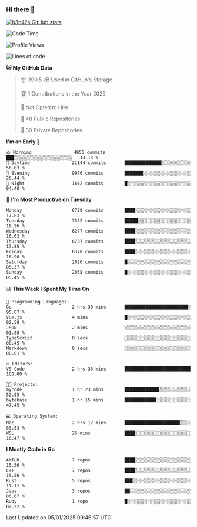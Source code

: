### Hi there 👋

[![h3n4l's GitHub stats](https://github-readme-stats.vercel.app/api?username=h3n4l&count_private=true&show_icons=true&theme=radical)](https://github.com/h3n4l/github-readme-stats)

<!--START_SECTION:waka-->
![Code Time](http://img.shields.io/badge/Code%20Time-2%2C038%20hrs%2021%20mins-blue)

![Profile Views](http://img.shields.io/badge/Profile%20Views-0-blue)

![Lines of code](https://img.shields.io/badge/From%20Hello%20World%20I%27ve%20Written-15.1%20million%20lines%20of%20code-blue)

**🐱 My GitHub Data** 

> 📦 390.5 kB Used in GitHub's Storage 
 > 
> 🏆 1 Contributions in the Year 2025
 > 
> 🚫 Not Opted to Hire
 > 
> 📜 48 Public Repositories 
 > 
> 🔑 30 Private Repositories 
 > 
**I'm an Early 🐤** 

```text
🌞 Morning                4955 commits        ███░░░░░░░░░░░░░░░░░░░░░░   13.13 % 
🌆 Daytime                21144 commits       ██████████████░░░░░░░░░░░   56.03 % 
🌃 Evening                9976 commits        ███████░░░░░░░░░░░░░░░░░░   26.44 % 
🌙 Night                  1662 commits        █░░░░░░░░░░░░░░░░░░░░░░░░   04.40 % 
```
📅 **I'm Most Productive on Tuesday** 

```text
Monday                   6729 commits        ████░░░░░░░░░░░░░░░░░░░░░   17.83 % 
Tuesday                  7532 commits        █████░░░░░░░░░░░░░░░░░░░░   19.96 % 
Wednesday                6277 commits        ████░░░░░░░░░░░░░░░░░░░░░   16.63 % 
Thursday                 6737 commits        ████░░░░░░░░░░░░░░░░░░░░░   17.85 % 
Friday                   6378 commits        ████░░░░░░░░░░░░░░░░░░░░░   16.90 % 
Saturday                 2026 commits        █░░░░░░░░░░░░░░░░░░░░░░░░   05.37 % 
Sunday                   2058 commits        █░░░░░░░░░░░░░░░░░░░░░░░░   05.45 % 
```


📊 **This Week I Spent My Time On** 

```text
💬 Programming Languages: 
Go                       2 hrs 30 mins       ████████████████████████░   95.07 % 
Vue.js                   4 mins              █░░░░░░░░░░░░░░░░░░░░░░░░   02.59 % 
JSON                     2 mins              ░░░░░░░░░░░░░░░░░░░░░░░░░   01.88 % 
TypeScript               0 secs              ░░░░░░░░░░░░░░░░░░░░░░░░░   00.45 % 
Markdown                 0 secs              ░░░░░░░░░░░░░░░░░░░░░░░░░   00.01 % 

🔥 Editors: 
VS Code                  2 hrs 38 mins       █████████████████████████   100.00 % 

🐱‍💻 Projects: 
mycode                   1 hr 23 mins        █████████████░░░░░░░░░░░░   52.55 % 
bytebase                 1 hr 15 mins        ████████████░░░░░░░░░░░░░   47.45 % 

💻 Operating System: 
Mac                      2 hrs 12 mins       █████████████████████░░░░   83.53 % 
WSL                      26 mins             ████░░░░░░░░░░░░░░░░░░░░░   16.47 % 
```

**I Mostly Code in Go** 

```text
ANTLR                    7 repos             ████░░░░░░░░░░░░░░░░░░░░░   15.56 % 
C++                      7 repos             ████░░░░░░░░░░░░░░░░░░░░░   15.56 % 
Rust                     5 repos             ███░░░░░░░░░░░░░░░░░░░░░░   11.11 % 
Java                     3 repos             ██░░░░░░░░░░░░░░░░░░░░░░░   06.67 % 
Ruby                     1 repo              █░░░░░░░░░░░░░░░░░░░░░░░░   02.22 % 
```




 Last Updated on 05/01/2025 09:46:57 UTC
<!--END_SECTION:waka-->

